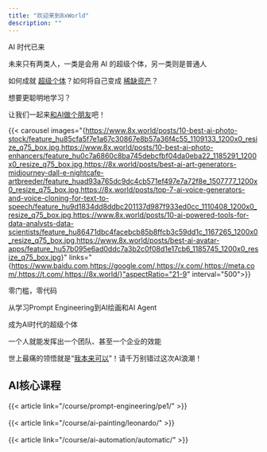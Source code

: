 ```yaml
---
title: "欢迎来到8xWorld"
description: ""
---
```


AI 时代已来

未来只有两类人，一类是会用 AI 的超级个体，另一类则是普通人

如何成就 [超级个体](#)？如何将自己变成 [稀缺资产](#)？

想要更聪明地学习？

让我们一起来[和AI做个朋友](https://8x.world/)吧！


{{< carousel images="{https://www.8x.world/posts/10-best-ai-photo-stock/feature_hu85cfa5f7e1a67c30867e8b57a36f4c55_1109133_1200x0_resize_q75_box.jpg,https://www.8x.world/posts/10-best-ai-photo-enhancers/feature_hu0c7a6860c8ba745debcfbf04da0eba22_1185291_1200x0_resize_q75_box.jpg,https://8x.world/posts/best-ai-art-generators-midjourney-dall-e-nightcafe-artbreeder/feature_huad93a765dc9dc4cb571ef497e7a72f8e_1507777_1200x0_resize_q75_box.jpg,https://8x.world/posts/top-7-ai-voice-generators-and-voice-cloning-for-text-to-speech/feature_hu9d1834dd8ddbc201137d987f933ed0cc_1110408_1200x0_resize_q75_box.jpg,https://www.8x.world/posts/10-ai-powered-tools-for-data-analysts-data-scientists/feature_hu86471dbc4facebcb85b8ffcb3c59dd1c_1167265_1200x0_resize_q75_box.jpg,https://www.8x.world/posts/best-ai-avatar-apps/feature_hu57b095e6ad0ddc7a3b2c0f08d1e17cb6_1185745_1200x0_resize_q75_box.jpg}" links="{https://www.baidu.com,https://google.com/,https://x.com/,https://meta.com/,https://t.com/,https://8x.world/}"aspectRatio="21-9" interval="500">}}

零门槛，零代码

从学习Prompt Engineering到AI绘画和AI Agent

成为AI时代的超级个体

一个人就能发挥出一个团队、甚至一个企业的效能

世上最痛的领悟就是“[我本来可以](#)”！请千万别错过这次AI浪潮！


## AI核心课程
{{< article link="/course/prompt-engineering/pe1/" >}}
　

{{< article link="/course/ai-painting/leonardo/" >}}
　

{{< article link="/course/ai-automation/automatic/" >}} 　
　

